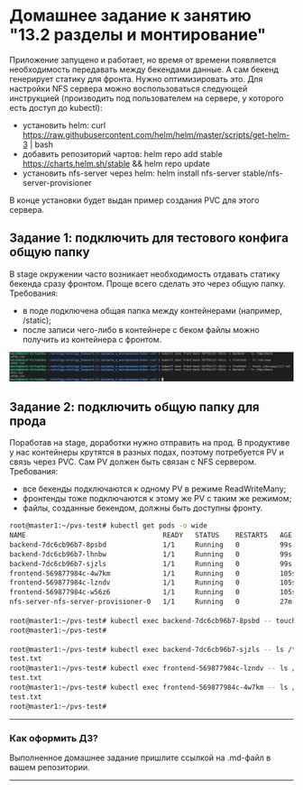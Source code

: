 # Домашнее задание к занятию "13.2 разделы и монтирование"

Приложение запущено и работает, но время от времени появляется необходимость передавать между бекендами данные. А сам бекенд генерирует статику для фронта. Нужно оптимизировать это.
Для настройки NFS сервера можно воспользоваться следующей инструкцией (производить под пользователем на сервере, у которого есть доступ до kubectl):

* установить helm: curl <https://raw.githubusercontent.com/helm/helm/master/scripts/get-helm-3> | bash
* добавить репозиторий чартов: helm repo add stable <https://charts.helm.sh/stable> && helm repo update
* установить nfs-server через helm: helm install nfs-server stable/nfs-server-provisioner

В конце установки будет выдан пример создания PVC для этого сервера.

## Задание 1: подключить для тестового конфига общую папку

В stage окружении часто возникает необходимость отдавать статику бекенда сразу фронтом. Проще всего сделать это через общую папку. Требования:

* в поде подключена общая папка между контейнерами (например, /static);
* после записи чего-либо в контейнере с беком файлы можно получить из контейнера с фронтом.

![](20220507154222.png)  

## Задание 2: подключить общую папку для прода

Поработав на stage, доработки нужно отправить на прод. В продуктиве у нас контейнеры крутятся в разных подах, поэтому потребуется PV и связь через PVC. Сам PV должен быть связан с NFS сервером. Требования:

* все бекенды подключаются к одному PV в режиме ReadWriteMany;
* фронтенды тоже подключаются к этому же PV с таким же режимом;
* файлы, созданные бекендом, должны быть доступны фронту.


```bash
root@master1:~/pvs-test# kubectl get pods -o wide
NAME                                  READY   STATUS    RESTARTS   AGE    IP            NODE      NOMINATED NODE   READINESS GATES
backend-7dc6cb96b7-8psbd              1/1     Running   0          99s    10.233.96.6   master3   <none>           <none>
backend-7dc6cb96b7-lhnbw              1/1     Running   0          99s    10.233.97.7   master1   <none>           <none>
backend-7dc6cb96b7-sjzls              1/1     Running   0          99s    10.233.98.7   master2   <none>           <none>
frontend-569877984c-4w7km             1/1     Running   0          105s   10.233.97.6   master1   <none>           <none>
frontend-569877984c-lzndv             1/1     Running   0          105s   10.233.96.5   master3   <none>           <none>
frontend-569877984c-w56z6             1/1     Running   0          105s   10.233.98.6   master2   <none>           <none>
nfs-server-nfs-server-provisioner-0   1/1     Running   0          27m    10.233.98.3   master2   <none>           <none>

root@master1:~/pvs-test# kubectl exec backend-7dc6cb96b7-8psbd -- touch /tmp/share/test.txt
root@master1:~/pvs-test#

root@master1:~/pvs-test# kubectl exec backend-7dc6cb96b7-sjzls -- ls /tmp/share
test.txt
root@master1:~/pvs-test# kubectl exec frontend-569877984c-lzndv -- ls /var/www/
test.txt
root@master1:~/pvs-test# kubectl exec frontend-569877984c-4w7km -- ls /var/www/
test.txt
root@master1:~/pvs-test#

```
---

### Как оформить ДЗ?

Выполненное домашнее задание пришлите ссылкой на .md-файл в вашем репозитории.

---
